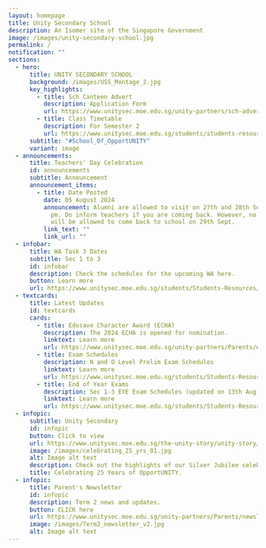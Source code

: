 ```yaml
---
layout: homepage
title: Unity Secondary School
description: An Isomer site of the Singapore Government
image: /images/unity-secondary-school.jpg
permalink: /
notification: ""
sections:
  - hero:
      title: UNITY SECONDARY SCHOOL
      background: /images/USS_Montage_2.jpg
      key_highlights:
        - title: Sch Canteen Advert
          description: Application Form
          url: https://www.unitysec.moe.edu.sg/unity-partners/sch-adverts/
        - title: Class Timetable
          description: For Semester 2
          url: https://www.unitysec.moe.edu.sg/students/students-resources/classtimetable/
      subtitle: "#School_Of_OpportUNITY"
      variant: image
  - announcements:
      title: Teachers' Day Celebration
      id: announcements
      subtitle: Announcement
      announcement_items:
        - title: Date Posted
          date: 05 August 2024
          announcement: Alumni are allowed to visit on 27th and 28th Sept between 3 - 6
            pm. Do inform teachers if you are coming back. However, no Alumni
            will be allowed to come back to school on 29th Sept.
          link_text: ""
          link_url: ""
  - infobar:
      title: WA Task 3 Dates
      subtitle: Sec 1 to 3
      id: infobar
      description: Check the schedules for the upcoming WA here.
      button: Learn more
      url: https://www.unitysec.moe.edu.sg/students/Students-Resources/assessment/
  - textcards:
      title: Latest Updates
      id: textcards
      cards:
        - title: Edusave Character Award (ECHA)
          description: The 2024 ECHA is opened for nomination.
          linktext: Learn more
          url: https://www.unitysec.moe.edu.sg/unity-partners/Parents/eca/
        - title: Exam Schedules
          description: N and O Level Prelim Exam Schedules
          linktext: Learn more
          url: https://www.unitysec.moe.edu.sg/students/Students-Resources/assessment/
        - title: End of Year Exams
          description: Sec 1-3 EYE Exam Schedules (updated on 13th Aug)
          linktext: Learn more
          url: https://www.unitysec.moe.edu.sg/students/Students-Resources/assessment/
  - infopic:
      subtitle: Unity Secondary
      id: infopic
      button: Click to view
      url: https://www.unitysec.moe.edu.sg/the-unity-story/unity-story/
      image: /images/celebrating_25_yrs_01.jpg
      alt: Image alt text
      description: Check out the highlights of our Silver Jubilee celebration here.
      title: Celebrating 25 Years of OpportUNITY.
  - infopic:
      title: Parent's Newsletter
      id: infopic
      description: Term 2 news and updates.
      button: CLICK here
      url: https://www.unitysec.moe.edu.sg/unity-partners/Parents/newsletter/
      image: /images/Term2_newsletter_v2.jpg
      alt: Image alt text
---
```

